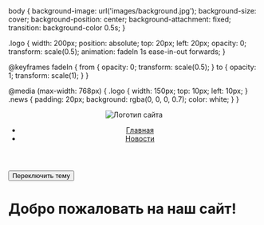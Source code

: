 <!DOCTYPE html>
<html lang="ru">
<head>
    <meta charset="UTF-8">
    <meta name="viewport" content="width=device-width, initial-scale=1.0">
    <link rel="stylesheet" href="style.css">
  body {
    background-image: url('images/background.jpg');
    background-size: cover;
    background-position: center;
    background-attachment: fixed;
    transition: background-color 0.5s;
}

.logo {
    width: 200px;
    position: absolute;
    top: 20px;
    left: 20px;
    opacity: 0;
    transform: scale(0.5);
    animation: fadeIn 1s ease-in-out forwards;
}

@keyframes fadeIn {
    from {
        opacity: 0;
        transform: scale(0.5);
    }
    to {
        opacity: 1;
        transform: scale(1);
    }
}

@media (max-width: 768px) {
    .logo {
        width: 150px;
        top: 10px;
        left: 10px;
    }
  .news {
    padding: 20px;
    background: rgba(0, 0, 0, 0.7);
    color: white;
}
  }
    <title>Главная страница</title>
</head>
<body>
    <header>
        <img src="images/logo.png" alt="Логотип сайта" class="logo" loading="lazy">
        <nav>
            <ul>
                <li><a href="index.html">Главная</a></li>
                <li><a href="news.html">Новости</a></li>
            </ul>
        </nav>
    </header>
    <main>
      <button id="toggle-theme">Переключить тему</button>
        <h1>Добро пожаловать на наш сайт!</h1>
    <script src="script.js"></script>
</body>
</html>
